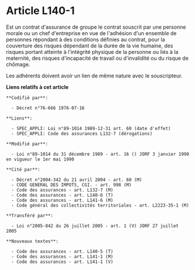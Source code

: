 # Article L140-1

Est un contrat d'assurance de groupe le contrat souscrit par une personne morale ou un chef d'entreprise en vue de l'adhésion
d'un ensemble de personnes répondant à des conditions définies au contrat, pour la couverture des risques dépendant de la
durée de la vie humaine, des risques portant atteinte à l'intégrité physique de la personne ou liés à la maternité, des
risques d'incapacité de travail ou d'invalidité ou du risque de chômage.

Les adhérents doivent avoir un lien de même nature avec le souscripteur.

**Liens relatifs à cet article**

	**Codifié par**:

	  - Décret n°76-666 1976-07-16

	**Liens**:

	  - SPEC_APPLI: Loi n°89-1014 1989-12-31 art. 60 (date d'effet)
	  - SPEC_APPLI: Code des assurances L132-7 (dérogations)

	**Modifié par**:

	  - Loi n°89-1014 du 31 décembre 1989 - art. 16 () JORF 3 janvier 1990 en vigueur le 1er mai 1990

	**Cité par**:

	  - Décret n°2004-342 du 21 avril 2004 - art. 60 (M)
	  - CODE GENERAL DES IMPOTS, CGI. - art. 998 (M)
	  - Code des assurances - art. L132-7 (M)
	  - Code des assurances - art. L140-6 (T)
	  - Code des assurances - art. L141-6 (M)
	  - Code général des collectivités territoriales - art. L2223-35-1 (M)

	**Transféré par**:

	  - Loi n°2005-842 du 26 juillet 2005 - art. 1 (V) JORF 27 juillet 2005

	**Nouveaux textes**:

	  - Code des assurances - art. L140-5 (T)
	  - Code des assurances - art. L141-1 (M)
	  - Code des assurances - art. L141-1 (V)
